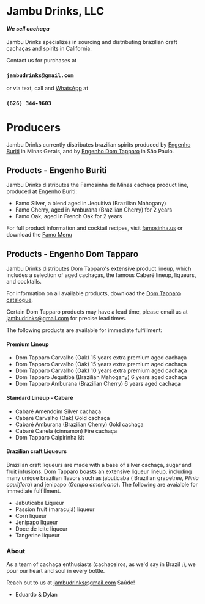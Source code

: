 # Jambu Drinks, LLC

#### _We sell cachaça_

Jambu Drinks specializes in sourcing and distributing brazilian craft cachaças and spirits in California.

Contact us for purchases at
### `jambudrinks@gmail.com`
or via text, call and [WhatsApp](https://wa.me/16263449603) at 
### `(626) 344-9603`

# Producers

Jambu Drinks currently distributes brazilian spirits produced by [Engenho Buriti](http://www.engenhoburiti.com.br/) in Minas Gerais, and by [Engenho Dom Tapparo](https://www.domtapparo.com.br/) in São Paulo.

## Products - Engenho Buriti

Jambu Drinks distributes the Famosinha de Minas cachaça product line, produced at Engenho Buriti: 
- Famo Silver, a blend aged in Jequitivá (Brazilian Mahogany)
- Famo Cherry, aged in Amburana (Brazilian Cherry) for 2 years
- Famo Oak, aged in French Oak for 2 years

For full product information and cocktail recipes, visit [famosinha.us](https://famosinha.us) or download the [Famo Menu](https://jambudrinks.com/famo_menu.pdf)

## Products - Engenho Dom Tapparo

Jambu Drinks distributes Dom Tapparo's extensive product lineup, which includes a selection of aged cachaças, the famous Caberé lineup, liqueurs, and cocktails.

For information on all available products, download the [Dom Tapparo catalogue](https://jambudrinks.com/domtapparo.pdf).

Certain Dom Tapparo products may have a lead time, please email us at jambudrinks@gmail.com for precise lead times. 

The following products are available for immediate fulfillment:

#### Premium Lineup
- Dom Tapparo Carvalho (Oak) 15 years extra premium aged cachaça
- Dom Tapparo Carvalho (Oak)  15 years extra premium aged cachaça
- Dom Tapparo Carvalho (Oak)  10 years extra premium aged cachaça
- Dom Tapparo Jequitibá (Brazilian Mahogany) 6 years aged cachaça
- Dom Tapparo Amburana (Brazilian Cherry) 6 years aged cachaça

#### Standard Lineup - Cabaré
- Cabaré Amendoim Silver cachaça 
- Cabaré Carvalho (Oak) Gold cachaça 
- Cabaré Amburana (Brazilian Cherry) Gold cachaça 
- Cabaré Canela (cinnamon) Fire cachaça 
- Dom Tapparo Caipirinha kit

#### Brazilian craft Liqueurs 

Brazilian craft liqueurs are made with a base of silver cachaça, sugar and fruit infusions. Dom Tapparo boasts an extensive liqueur lineup, including many unique brazilian flavors such as jabuticaba ( Brazilian grapetree, _Plinia cauliflora_) and jenipapo (_Genipa americana_). The following are avaialble for immediate fulfillment.

- Jabuticaba Liqueur
- Passion fruit (maracujá) liqueur
- Corn liqueur
- Jenipapo liqueur
- Doce de leite liqueur
- Tangerine liqueur

 

### About
As a team of cachaça enthusiasts (cachaceiros, as we'd say in Brazil ;), we pour our heart and soul in every bottle. 

Reach out to us at jambudrinks@gmail.com
​
Saúde! 

- Eduardo & Dylan
